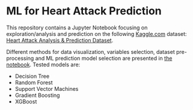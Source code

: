 # ML for Heart Attack Prediction

This repository contains a Jupyter Notebook focusing on exploration/analysis and prediction on the
following [Kaggle.com]() dataset: [Heart Attack Analysis & Prediction Dataset](https://www.kaggle.com/datasets/rashikrahmanpritom/heart-attack-analysis-prediction-dataset/data).


Different methods for data visualization, variables selection, dataset pre-processing and
ML prediction model selection are presented in [the notebook](heart_attack_eda_prediction_notebook.ipynb). Tested models are:
- Decision Tree
- Random Forest
- Support Vector Machines
- Gradient Boosting
- XGBoost

